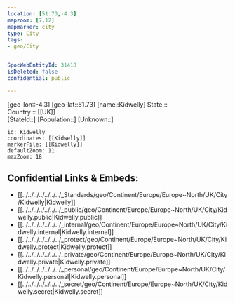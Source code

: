 ```yaml
---
location: [51.73,-4.3] 
mapzoom: [7,12] 
mapmarker: city 
type: City
tags:
- geo/City


SpocWebEntityId: 31418
isDeleted: false
confidential: public

---
```

[geo-lon::-4.3] 
[geo-lat::51.73] 
[name::Kidwelly] 
State ::  
Country :: [[UK]]  
[StateId::] 
[Population::] 
[Unknown::] 


```leaflet
id: Kidwelly
coordinates: [[Kidwelly]] 
markerFile: [[Kidwelly]] 
defaultZoom: 11 
maxZoom: 18
```


## Confidential Links & Embeds: 
- [[../../../../../../../_Standards/geo/Continent/Europe/Europe~North/UK/City/Kidwelly|Kidwelly]] 
- [[../../../../../../../_public/geo/Continent/Europe/Europe~North/UK/City/Kidwelly.public|Kidwelly.public]] 
- [[../../../../../../../_internal/geo/Continent/Europe/Europe~North/UK/City/Kidwelly.internal|Kidwelly.internal]] 
- [[../../../../../../../_protect/geo/Continent/Europe/Europe~North/UK/City/Kidwelly.protect|Kidwelly.protect]] 
- [[../../../../../../../_private/geo/Continent/Europe/Europe~North/UK/City/Kidwelly.private|Kidwelly.private]] 
- [[../../../../../../../_personal/geo/Continent/Europe/Europe~North/UK/City/Kidwelly.personal|Kidwelly.personal]] 
- [[../../../../../../../_secret/geo/Continent/Europe/Europe~North/UK/City/Kidwelly.secret|Kidwelly.secret]] 
